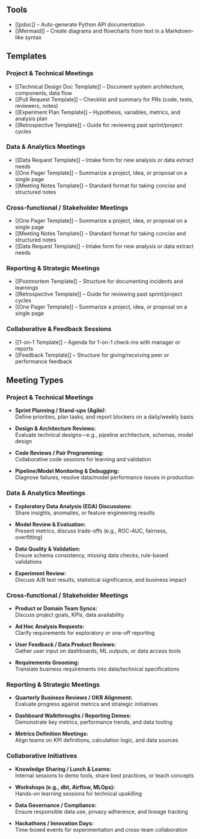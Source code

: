## Tools  
- [[pdoc]] – Auto-generate Python API documentation  
- [[Mermaid]] – Create diagrams and flowcharts from text in a Markdown-like syntax  
## Templates  

### Project & Technical Meetings  

- [[Technical Design Doc Template]] – Document system architecture, components, data flow  
- [[Pull Request Template]] – Checklist and summary for PRs (code, tests, reviewers, notes)  
- [[Experiment Plan Template]] – Hypothesis, variables, metrics, and analysis plan  
- [[Retrospective Template]] – Guide for reviewing past sprint/project cycles  
### Data & Analytics Meetings  
- [[Data Request Template]] – Intake form for new analysis or data extract needs  
- [[One Pager Template]] – Summarize a project, idea, or proposal on a single page  
- [[Meeting Notes Template]] – Standard format for taking concise and structured notes  
### Cross-functional / Stakeholder Meetings  
- [[One Pager Template]] – Summarize a project, idea, or proposal on a single page  
- [[Meeting Notes Template]] – Standard format for taking concise and structured notes  
- [[Data Request Template]] – Intake form for new analysis or data extract needs  
### Reporting & Strategic Meetings  
- [[Postmortem Template]] – Structure for documenting incidents and learnings  
- [[Retrospective Template]] – Guide for reviewing past sprint/project cycles  
- [[One Pager Template]] – Summarize a project, idea, or proposal on a single page  
### Collaborative & Feedback Sessions  
- [[1-on-1 Template]] – Agenda for 1-on-1 check-ins with manager or reports  
- [[Feedback Template]] – Structure for giving/receiving peer or performance feedback  
## Meeting Types

### Project & Technical Meetings  
- **Sprint Planning / Stand-ups (Agile):**  
  Define priorities, plan tasks, and report blockers on a daily/weekly basis  

- **Design & Architecture Reviews:**  
  Evaluate technical designs—e.g., pipeline architecture, schemas, model design  

- **Code Reviews / Pair Programming:**  
  Collaborative code sessions for learning and validation  

- **Pipeline/Model Monitoring & Debugging:**  
  Diagnose failures, resolve data/model performance issues in production  

### Data & Analytics Meetings  
- **Exploratory Data Analysis (EDA) Discussions:**  
  Share insights, anomalies, or feature engineering results  

- **Model Review & Evaluation:**  
  Present metrics, discuss trade-offs (e.g., ROC-AUC, fairness, overfitting)  

- **Data Quality & Validation:**  
  Ensure schema consistency, missing data checks, rule-based validations  

- **Experiment Review:**  
  Discuss A/B test results, statistical significance, and business impact  

### Cross-functional / Stakeholder Meetings  

- **Product or Domain Team Syncs:**  
  Discuss project goals, KPIs, data availability  

- **Ad Hoc Analysis Requests:**  
  Clarify requirements for exploratory or one-off reporting  

- **User Feedback / Data Product Reviews:**  
  Gather user input on dashboards, ML outputs, or data access tools  

- **Requirements Grooming:**  
  Translate business requirements into data/technical specifications  

### Reporting & Strategic Meetings  

- **Quarterly Business Reviews / OKR Alignment:**  
  Evaluate progress against metrics and strategic initiatives  

- **Dashboard Walkthroughs / Reporting Demos:**  
  Demonstrate key metrics, performance trends, and data tooling  

- **Metrics Definition Meetings:**  
  Align teams on KPI definitions, calculation logic, and data sources  

### Collaborative Initiatives  

- **Knowledge Sharing / Lunch & Learns:**  
  Internal sessions to demo tools, share best practices, or teach concepts  

- **Workshops (e.g., dbt, Airflow, MLOps):**  
  Hands-on learning sessions for technical upskilling  

- **Data Governance / Compliance:**  
  Ensure responsible data use, privacy adherence, and lineage tracking  

- **Hackathons / Innovation Days:**  
  Time-boxed events for experimentation and cross-team collaboration  
